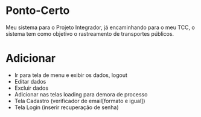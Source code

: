 # Ponto-Certo
Meu sistema para o Projeto Integrador, já encaminhando para o meu TCC, o sistema tem como objetivo o rastreamento de transportes públicos.

# Adicionar
- Ir para tela de menu e exibir os dados, logout
- Editar dados
- Excluir dados
- Adicionar nas telas loading para demora de processo
- Tela Cadastro (verificador de email[formato e igual])
- Tela Login (inserir recuperação de senha)